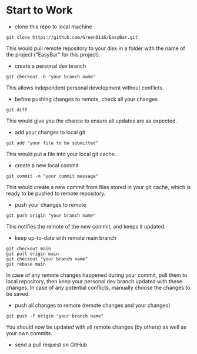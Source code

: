# Start to Work
 - clone this repo to local machine

 ```shell
 git clone https://github.com/Green0116/EasyBar.git
 ```
 
 This would pull remote repository to your disk in a folder with the name of the project ("EasyBar" for this project).
 
 - create a personal dev branch

 ```shell
 git checkout -b "your branch name"
 ```
 
 This allows independent personal development without conflicts.
 
 - before pushing changes to remote, check all your changes

 ```shell
 git diff
 ```
 
 This would give you the chance to ensure all updates are as expected.
 
 - add your changes to local git

 ```shell
 git add "your file to be submitted"
 ```
 
 This would put a file into your local git cache.
 
 - create a new local commit

 ```shell
 git commit -m "your commit message"
 ```
 
 This would create a new commit from files stored in your git cache, which is ready to be pushed to remote repository.
 
 - push your changes to remote

 ```shell
 git push origin "your branch name"
 ```
 
 This notifies the remote of the new commit, and keeps it updated.
 
 - keep up-to-date with remote main branch

 ```shell
 git checkout main
 git pull origin main
 git checkout "your branch name"
 git rebase main
 ```
 
 In case of any remote changes happened during your commit, pull them to local repository, then keep your personal dev branch updated with these changes. In case of any potential conflicts, manually choose the changes to be saved.
 
 - push all changes to remote (remote changes and your changes)

 ```shell
 git push -f origin "your branch name"
 ```
 
 You should now be updated with all remote changes (by others) as well as your own commits.
 
 - send a pull request on GitHub